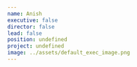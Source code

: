 ```yaml
---
name: Anish
executive: false
director: false
lead: false
position: undefined
project: undefined
image: ../assets/default_exec_image.png
---
```

